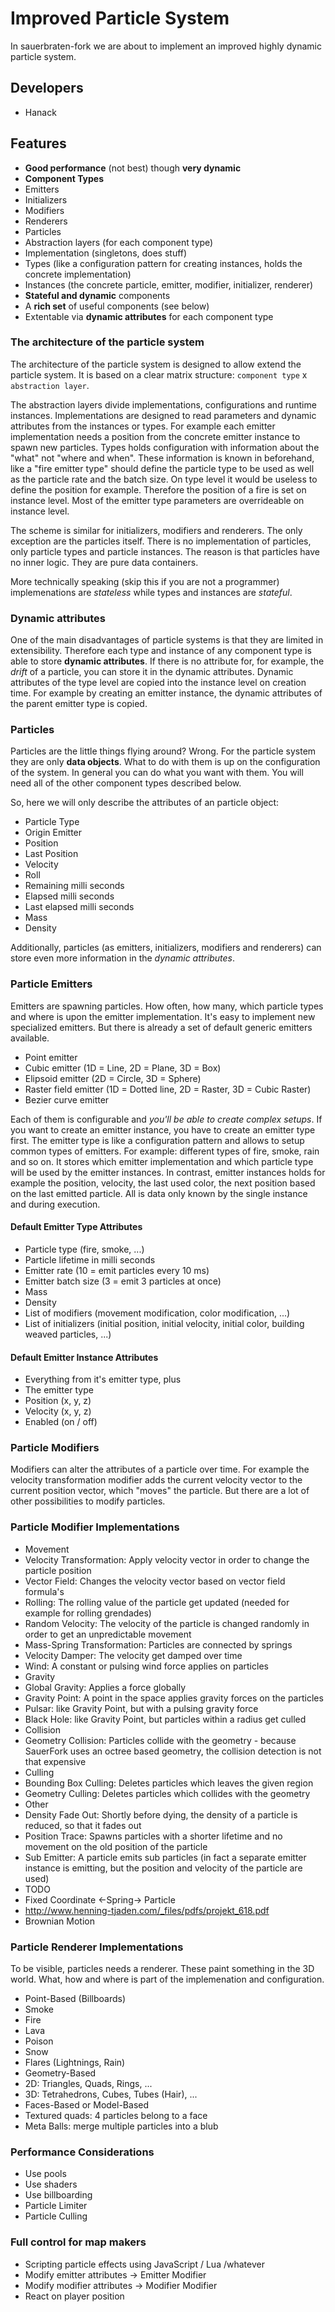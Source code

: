 # Improved Particle System

In sauerbraten-fork we are about to implement an improved highly dynamic particle system.

## Developers

* Hanack

## Features

* **Good performance** (not best) though **very dynamic**
* **Component Types**
 * Emitters
 * Initializers
 * Modifiers
 * Renderers
 * Particles
* Abstraction layers (for each component type)
 * Implementation (singletons, does stuff)
 * Types (like a configuration pattern for creating instances, holds the concrete implementation)
 * Instances (the concrete particle, emitter, modifier, initializer, renderer)
* **Stateful and dynamic** components
* A **rich set** of useful components (see below)
* Extentable via **dynamic attributes** for each component type

### The architecture of the particle system

The architecture of the particle system is designed to allow extend the particle system. It is based on a clear matrix structure: `component type` x `abstraction layer`.

The abstraction layers divide implementations, configurations and runtime instances. Implementations are designed to read parameters and dynamic attributes from the instances or types. For example each emitter implementation needs a position from the concrete emitter instance to spawn new particles. Types holds configuration with information about the "what" not "where and when". These information is known in beforehand, like a "fire emitter type" should define the particle type to be used as well as the particle rate and the batch size. On type level it would be useless to define the position for example. Therefore the position of a fire is set on instance level. Most of the emitter type parameters are overrideable on instance level.

The scheme is similar for initializers, modifiers and renderers. The only exception are the particles itself. There is no implementation of particles, only particle types and particle instances. The reason is that particles have no inner logic. They are pure data containers.

More technically speaking (skip this if you are not a programmer) implemenations are *stateless* while types and instances are *stateful*.

### Dynamic attributes

One of the main disadvantages of particle systems is that they are limited in extensibility. Therefore each type and instance of any component type is able to store **dynamic attributes**. If there is no attribute for, for example, the _drift_ of a particle, you can store it in the dynamic attributes. Dynamic attributes of the type level are copied into the instance level on creation time. For example by creating an emitter instance, the dynamic attributes of the parent emitter type is copied.

### Particles

Particles are the little things flying around? Wrong. For the particle system they are only **data objects**. What to do with them is up on the configuration of the system. In general you can do what you want with them. You will need all of the other component types described below.

So, here we will only describe the attributes of an particle object:

* Particle Type
* Origin Emitter
* Position
* Last Position
* Velocity
* Roll
* Remaining milli seconds
* Elapsed milli seconds
* Last elapsed milli seconds
* Mass
* Density

Additionally, particles (as emitters, initializers, modifiers and renderers) can store even more information in the *dynamic attributes*.

### Particle Emitters

Emitters are spawning particles. How often, how many, which particle types and where is upon the emitter implementation. It's easy to implement new specialized emitters. But there is already a set of default generic emitters available.

* Point emitter
* Cubic emitter (1D = Line, 2D = Plane, 3D = Box)
* Elipsoid emitter (2D = Circle, 3D = Sphere)
* Raster field emitter (1D = Dotted line, 2D = Raster, 3D = Cubic Raster)
* Bezier curve emitter

Each of them is configurable and _you'll be able to create complex setups_. If you want to create an emitter instance, you have to create an emitter type first. The emitter type is like a configuration pattern and allows to setup common types of emitters. For example: different types of fire, smoke, rain and so on. It stores which emitter implementation and which particle type will be used by the emitter instances. In contrast, emitter instances holds for example the position, velocity, the last used color, the next position based on the last emitted particle. All is data only known by the single instance and during execution.

#### Default Emitter Type Attributes

* Particle type (fire, smoke, ...)
* Particle lifetime in milli seconds
* Emitter rate (10 = emit particles every 10 ms)
* Emitter batch size (3 = emit 3 particles at once)
* Mass
* Density
* List of modifiers (movement modification, color modification, ...)
* List of initializers (initial position, initial velocity, initial color, building weaved particles, ...)

#### Default Emitter Instance Attributes

* Everything from it's emitter type, plus
* The emitter type
* Position (x, y, z)
* Velocity (x, y, z)
* Enabled (on / off)

### Particle Modifiers

Modifiers can alter the attributes of a particle over time. For example the velocity transformation modifier adds the current velocity vector to the current position vector, which "moves" the particle. But there are a lot of other possibilities to modify particles.

### Particle Modifier Implementations

* Movement
 * Velocity Transformation: Apply velocity vector in order to change the particle position
 * Vector Field: Changes the velocity vector based on vector field formula's
 * Rolling: The rolling value of the particle get updated (needed for example for rolling grendades)
 * Random Velocity: The velocity of the particle is changed randomly in order to get an unpredictable movement
 * Mass-Spring Transformation: Particles are connected by springs
 * Velocity Damper: The velocity get damped over time
 * Wind: A constant or pulsing wind force applies on particles
* Gravity
 * Global Gravity: Applies a force globally
 * Gravity Point: A point in the space applies gravity forces on the particles
 * Pulsar: like Gravity Point, but with a pulsing gravity force
 * Black Hole: like Gravity Point, but particles within a radius get culled
* Collision
 * Geometry Collision: Particles collide with the geometry - because SauerFork uses an octree based geometry, the collision detection is not that expensive
* Culling
 * Bounding Box Culling: Deletes particles which leaves the given region
 * Geometry Culling: Deletes particles which collides with the geometry
* Other
 * Density Fade Out: Shortly before dying, the density of a particle is reduced, so that it fades out
 * Position Trace: Spawns particles with a shorter lifetime and no movement on the old position of the particle
 * Sub Emitter: A particle emits sub particles (in fact a separate emitter instance is emitting, but the position and velocity of the particle are used)
* TODO
 * Fixed Coordinate <-Spring-> Particle
 * http://www.henning-tjaden.com/_files/pdfs/projekt_618.pdf
 * Brownian Motion

### Particle Renderer Implementations

To be visible, particles needs a renderer. These paint something in the 3D world. What, how and where is part of the implemenation and configuration.

* Point-Based (Billboards)
 * Smoke
 * Fire
 * Lava
 * Poison
 * Snow
 * Flares (Lightnings, Rain)
* Geometry-Based
 * 2D: Triangles, Quads, Rings, ...
 * 3D: Tetrahedrons, Cubes, Tubes (Hair), ...
* Faces-Based or Model-Based
 * Textured quads: 4 particles belong to a face
 * Meta Balls: merge multiple particles into a blub

### Performance Considerations

* Use pools
* Use shaders
* Use billboarding
* Particle Limiter
* Particle Culling

### Full control for map makers

* Scripting particle effects using JavaScript / Lua /whatever
* Modify emitter attributes -> Emitter Modifier
* Modify modifier attributes -> Modifier Modifier
* React on player position
